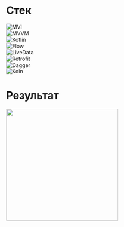 # Стек
![MVI](https://img.shields.io/badge/-MVI-5A8AD6?style=for-the-badge&logo=)\
![MVVM](https://img.shields.io/badge/-MVVM-5A8AD6?style=for-the-badge&logo=)\
![Kotlin](https://img.shields.io/badge/-Kotlin-orange?style=for-the-badge&logo=Kotlin)\
![Flow](https://img.shields.io/badge/-Flow-orange?style=for-the-badge&logo=)\
![LiveData](https://img.shields.io/badge/-LiveData-orange?style=for-the-badge&logo=)\
![Retrofit](https://img.shields.io/badge/-Retrofit-00CC00?style=for-the-badge&logo=)\
![Dagger](https://img.shields.io/badge/-Dagger2-6F5CD6?style=for-the-badge&logo=)\
![Koin](https://img.shields.io/badge/-Koin-6F5CD6?style=for-the-badge&logo=)

# Результат
<image src="https://github.com/Krirll/CinemaApp/blob/master/readme-video/video.gif" width="300"/>